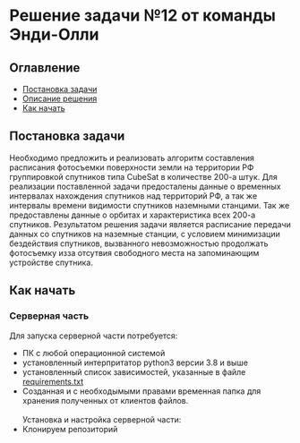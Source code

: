 # Решение задачи №12 от команды Энди-Олли
## Оглавление
- [Постановка задачи](https://github.com/Che3108/LTC_2023/blob/main/README.md#постановка-задачи)
- [Описание решения]()
- [Как начать]()

## Постановка задачи
Необходимо предложить и реализовать алгоритм составления расписания фотосъемки поверхности земли на территории РФ группировкой спутников типа CubeSat в количестве 200-а штук.
Для реализации поставленной задачи предосталены данные о временных интервалах нахождения спутников над территорий РФ, а так же интервалы времени видимости спутников наземными станцими. Так же предоставлены данные о орбитах и характеристика всех 200-а спутников. Результатом решения задачи является расписание передачи данных со спутников на наземные станции, с условием минимизации бездействия спутников, вызванного невозможностью продолжать фотосъемку изза отсутвия свободного места на запоминающим устройстве спутника.



## Как начать
### Серверная часть
Для запуска серверной части потребуется:
- ПК с любой операционной системой 
- установленный интерпритатор python3 версии 3.8 и выше
- установленный список зависимостей, указанные в файле [requirements.txt](https://github.com/Che3108/LTC_2023/blob/main/requirements.txt)
- Созданная и с необходымыми правами временная папка для хранения полученных от клиентов файлов.<br><br>
Установка и настройка серверной части:
- Клонируем репозиторий []() 
